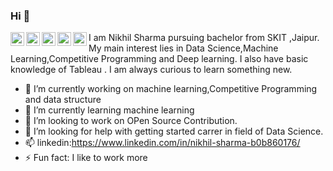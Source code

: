 ### Hi 👋
<a target="_blank" href="https://www.linkedin.com/in/nikhil-sharma-b0b860176/">
  <img align="left" alt="LinkdeIN" width="22px" src="https://cdn.jsdelivr.net/npm/simple-icons@v3/icons/linkedin.svg" />
</a>
<a target="_blank" href="https://api.whatsapp.com/send?phone=9636241578">
  <img align="left" alt="Whatsapp" width="22px" src="https://cdn.jsdelivr.net/npm/simple-icons@v3/icons/whatsapp.svg" />
</a>
<a target="_blank" href="https://www.instagram.com/nikkhilsharma_/">
  <img align="left" alt="Instagram" width="22px" src="https://cdn.jsdelivr.net/npm/simple-icons@v3/icons/instagram.svg" />
</a>
<a target="_blank" href="mailto:nikhilsharma1552000@gmail.com">
  <img align="left" alt="Gmail" width="22px" src="https://cdn.jsdelivr.net/npm/simple-icons@v3/icons/gmail.svg" />
</a>
<a target="_blank" href="https://fb.com/aryxb">
  <img align="left" alt="Facebook" width="22px" src="https://cdn.jsdelivr.net/npm/simple-icons@v3/icons/facebook.svg" />
</a>
I am Nikhil Sharma pursuing bachelor from SKIT ,Jaipur. My main interest lies in Data Science,Machine Learning,Competitive Programming and Deep learning. I also have basic knowledge of Tableau . I am always curious to learn something new.


- 🔭 I’m currently working on machine learning,Competitive Programming and data structure 
- 🌱 I’m currently learning machine learning
- 👯 I’m looking to work on OPen Source Contribution.
- 🤔 I’m looking for help with getting started carrer in field of Data Science.
- 📫 linkedin:https://www.linkedin.com/in/nikhil-sharma-b0b860176/
- ⚡ Fun fact: I like to work more

